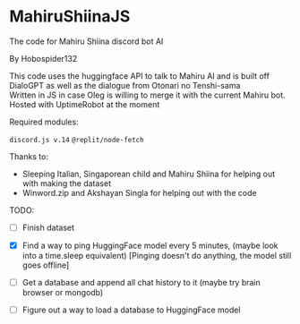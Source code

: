 # MahiruShiinaJS
The code for Mahiru Shiina discord bot AI

By Hobospider132

This code uses the huggingface API to talk to Mahiru AI and is built off DialoGPT as well as the dialogue from Otonari no Tenshi-sama  
Written in JS in case Oleg is willing to merge it with the current Mahiru bot. Hosted with UptimeRobot at the moment

Required modules: 

`discord.js v.14`
`@replit/node-fetch`

Thanks to:

- Sleeping Italian, Singaporean child and Mahiru Shiina for helping out with making the dataset  
- Winword.zip and Akshayan Singla for helping out with the code  

TODO:

- [ ] Finish dataset 
- [x] Find a way to ping HuggingFace model every 5 minutes, (maybe look into a time.sleep equivalent) [Pinging doesn't do anything, the model still goes offline]
- [ ] Get a database and append all chat history to it (maybe try brain browser or mongodb)
- [ ] Figure out a way to load a database to HuggingFace model

